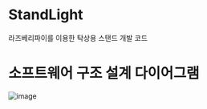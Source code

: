 # StandLight
라즈베리파이를 이용한 탁상용 스탠드 개발 코드

# 소프트웨어 구조 설계 다이어그램

![image](https://user-images.githubusercontent.com/102197947/190565272-9e3c42f9-fcf4-4ccf-90fd-3043970ef4ff.png)
